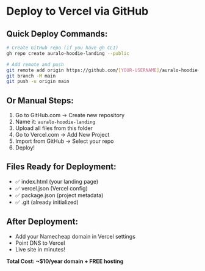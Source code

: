 # Deploy to Vercel via GitHub

## Quick Deploy Commands:

```bash
# Create GitHub repo (if you have gh CLI)
gh repo create auralo-hoodie-landing --public

# Add remote and push
git remote add origin https://github.com/[YOUR-USERNAME]/auralo-hoodie-landing.git
git branch -M main
git push -u origin main
```

## Or Manual Steps:

1. Go to GitHub.com → Create new repository
2. Name it: `auralo-hoodie-landing`
3. Upload all files from this folder
4. Go to Vercel.com → Add New Project
5. Import from GitHub → Select your repo
6. Deploy!

## Files Ready for Deployment:
- ✅ index.html (your landing page)
- ✅ vercel.json (Vercel config)
- ✅ package.json (project metadata)
- ✅ .git (already initialized)

## After Deployment:
- Add your Namecheap domain in Vercel settings
- Point DNS to Vercel
- Live site in minutes!

**Total Cost: ~$10/year domain + FREE hosting**